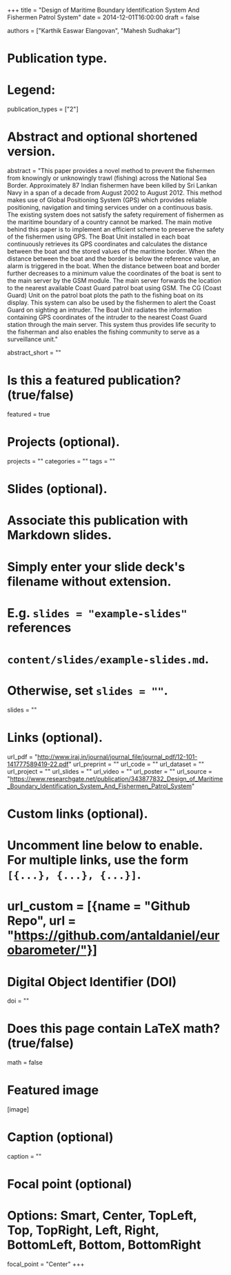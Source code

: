 +++
title = "Design of Maritime Boundary Identification System And Fishermen Patrol System"
date = 2014-12-01T16:00:00
draft = false

authors = ["Karthik Easwar Elangovan", "Mahesh Sudhakar"]

# Publication type.
# Legend:

publication_types = ["2"]

# Abstract and optional shortened version.
abstract = "This paper provides a novel method to prevent the fishermen from knowingly or unknowingly trawl (fishing) across the National Sea Border. Approximately 87 Indian fishermen have been killed by Sri Lankan Navy in a span of a decade from August 2002 to August 2012. This method makes use of Global Positioning System (GPS) which provides reliable positioning, navigation and timing services under on a continuous basis. The existing system does not satisfy the safety requirement of fishermen as the maritime boundary of a country cannot be marked. The main motive behind this paper is to implement an efficient scheme to preserve the safety of the fishermen using GPS. The Boat Unit installed in each boat continuously retrieves its GPS coordinates and calculates the distance between the boat and the stored values of the maritime border. When the distance between the boat and the border is below the reference value, an alarm is triggered in the boat. When the distance between boat and border further decreases to a minimum value the coordinates of the boat is sent to the main server by the GSM module. The main server forwards the location to the nearest available Coast Guard patrol boat using GSM. The CG (Coast Guard) Unit on the patrol boat plots the path to the fishing boat on its display. This system can also be used by the fishermen to alert the Coast Guard on sighting an intruder. The Boat Unit radiates the information containing GPS coordinates of the intruder to the nearest Coast Guard station through the main server. This system thus provides life security to the fisherman and also enables the fishing community to serve as a surveillance unit."

abstract_short = ""

# Is this a featured publication? (true/false)
featured = true

# Projects (optional).
projects = ""
categories = ""
tags = ""

# Slides (optional).
#   Associate this publication with Markdown slides.
#   Simply enter your slide deck's filename without extension.
#   E.g. `slides = "example-slides"` references 
#   `content/slides/example-slides.md`.
#   Otherwise, set `slides = ""`.
slides = ""

# Links (optional).
url_pdf = "http://www.iraj.in/journal/journal_file/journal_pdf/12-101-141777589419-22.pdf"
url_preprint = ""
url_code = ""
url_dataset = ""
url_project = ""
url_slides = ""
url_video = ""
url_poster = ""
url_source = "https://www.researchgate.net/publication/343877832_Design_of_Maritime_Boundary_Identification_System_And_Fishermen_Patrol_System"

# Custom links (optional).
#   Uncomment line below to enable. For multiple links, use the form `[{...}, {...}, {...}]`.
# url_custom = [{name = "Github Repo", url = "https://github.com/antaldaniel/eurobarometer/"}]

# Digital Object Identifier (DOI)
doi = ""

# Does this page contain LaTeX math? (true/false)
math = false

# Featured image
[image]
  # Caption (optional)
  caption = ""

  # Focal point (optional)
  # Options: Smart, Center, TopLeft, Top, TopRight, Left, Right, BottomLeft, Bottom, BottomRight
  focal_point = "Center"
+++
